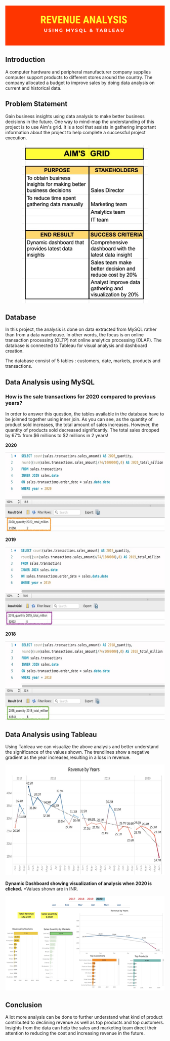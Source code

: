 ![Banner](https://github.com/Hafizah/Revenue-Analysis-using-MySQL-and-Tableau/blob/main/Pictures/Revenue_Banner.png)

## Introduction

A computer hardware and peripheral manufacturer company supplies computer support products to different stores around the country. The company allocated a budget to improve sales by doing data analysis on current and historical data. 

## Problem Statement

Gain business insights using data analysis to make better business decisions in the future. One way to mind-map the understanding of this project is to use Aim's grid. It is a tool that assists in gathering important information about the project to help complete a successful project execution.

<p align="center">
  <img width="400" height="500" src="https://github.com/Hafizah/Revenue-Analysis-using-MySQL-and-Tableau/blob/main/Aim's%20Grid.jpg">
</p>

## Database

In this project, the analysis is done on data extracted from MySQL rather than from a data warehouse. In other words, the focus is on online transaction processing (OLTP) not online analytics processing (OLAP). The database is connected to Tableau for visual analysis and dashboard creation.

The database consist of 5 tables : customers, date, markets, products and transactions.

## Data Analysis using MySQL

### How is the sale transactions for 2020 compared to previous years?
In order to answer this question, the tables available in the database have to be joinned together using inner join. As you can see, as the quantity of product sold increases, the total amount of sales increases. However, the quantity of products sold decreased significantly. The total sales dropped by 67% from $6 millions to $2 millions in 2 years!

**2020**

<p align="center">
  <img width="600" height="250" src="https://github.com/Hafizah/Revenue-Analysis-using-MySQL-and-Tableau/blob/main/Pictures/Inner_join%202020.jpg">
</p>

**2019**

<p align="center">
  <img width="600" height="250" src="https://github.com/Hafizah/Revenue-Analysis-using-MySQL-and-Tableau/blob/main/Pictures/Inner_join%202019.jpg">
</p>

**2018**

<p align="center">
  <img width="600" height="250" src="https://github.com/Hafizah/Revenue-Analysis-using-MySQL-and-Tableau/blob/main/Pictures/Inner_join%202018.jpg">
</p>

## Data Analysis using Tableau

Using Tableau we can visualize the above analysis and better understand the significance of the values shown. The trendlines show a negative gradient as the year increases,resulting in a loss in revenue.

<p align="center">
  <img width="700" height="350" src="https://github.com/Hafizah/Revenue-Analysis-using-MySQL-and-Tableau/blob/main/Pictures/Revenue%20Plot%20Tableau.jpg">
</p>

**Dynamic Dashboard showing visualization of analysis when 2020 is clicked.**
*Values shown are in INR.

![Dashboard](https://github.com/Hafizah/Revenue-Analysis-using-MySQL-and-Tableau/blob/main/Pictures/Dashboard.jpg)

## Conclusion

A lot more analysis can be done to further understand what kind of product contributed to declining revenue as well as top products and top customers. Insights from the data can help the sales and marketing team direct their attention to reducing the cost and increasing revenue in the future.




